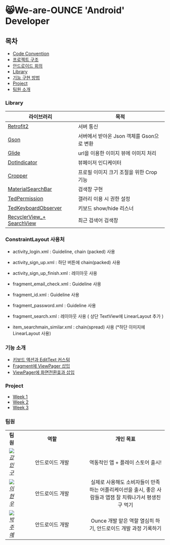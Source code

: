 # 😸We-are-OUNCE 'Android' Developer

## 목차

- [Code Convention](https://github.com/We-are-Ounce/OUNCE_Android/wiki/Code-Convention)
- [프로젝트 구조](https://github.com/We-are-Ounce/OUNCE_Android/wiki/%ED%94%84%EB%A1%9C%EC%A0%9D%ED%8A%B8-%EA%B5%AC%EC%A1%B0)
- [안드로이드 회의](https://github.com/We-are-Ounce/OUNCE_Android/wiki/%EC%95%88%EB%93%9C%EB%A1%9C%EC%9D%B4%EB%93%9C-%ED%9A%8C%EC%9D%98)
- [Library](#library)
- [기능 구현 방법](#기능-소개)
- [Project](#project)
- [팀원 소개](#팀원)

### Library

| 라이브러리                                                                                                                         | 목적                                      |
| ---------------------------------------------------------------------------------------------------------------------------------- | ----------------------------------------- |
| [Retrofit2](https://github.com/square/retrofit)                                                                                    | 서버 통신                                 |
| [Gson](https://github.com/google/gson)                                                                                             | 서버에서 받아온 Json 객체를 Gson으로 변환 |
| [Glide](https://github.com/bumptech/glide)                                                                                         | url을 이용한 이미지 뷰에 이미지 처리      |
| [DotIndicator](https://github.com/tommybuonomo/dotsindicator?utm_source=android-arsenal.com&utm_medium=referral&utm_campaign=7127) | 뷰페이저 인디케이터                       |
| [Cropper](https://github.com/ArthurHub/Android-Image-Cropper)                                                                      | 프로필 이미지 크기 조절을 위한 Crop 기능  |
| [MaterialSearchBar](https://github.com/mancj/MaterialSearchBar)                                                                    | 검색창 구현                               |
| [TedPermission](https://github.com/ParkSangGwon/TedPermission)                                                                     | 갤러리 이용 시 권한 설정                  |
| [TedKeyboardObserver](https://github.com/ParkSangGwon/TedKeyboardObserver)                                                         | 키보드 show/hide 리스너                   |
| [RecyclerView\_+ SearchView](https://github.com/l2hyunwoo/OunceCustomSearchBar)                                                    | 최근 검색어 검색창                        |

### ConstraintLayout 사용처

- activity_login.xml : Guideline, chain (packed) 사용

- activity_sign_up.xml : 하단 버튼에 chain(packed) 사용

- activity_sign_up_finish.xml : 레이아웃 사용

- fragment_email_check.xml : Guideline 사용

- fragment_id.xml : Guideline 사용

- fragment_password.xml : Guideline 사용

- fragment_search.xml : 레이아웃 사용 ( 상단 TextView에 LinearLayout 추가 )

- item_searchmain_similar.xml : chain(spread) 사용 (\*하단 이미지에 LinearLayout 사용)

### 기능 소개

- [키보드 액션과 EditText 커스텀](https://github.com/We-are-Ounce/OUNCE_Android/blob/master/document/keyboard.md)
- [Fragment에 ViewPager 삽입](https://github.com/We-are-Ounce/OUNCE_Android/blob/master/document/ViewPagerInFragment.md)
- [ViewPager에 화면전환효과 삽입](https://github.com/We-are-Ounce/OUNCE_Android/blob/master/document/PageTransformer.md)

### Project

- [Week 1](https://github.com/We-are-Ounce/OUNCE_Android/projects/1)
- [Week 2](https://github.com/We-are-Ounce/OUNCE_Android/projects/2)
- [Week 3](https://github.com/We-are-Ounce/OUNCE_Android/projects/3)

### 팀원

<table>
    <tr align="center">
        <td><B>팀원<B></td>
        <td width="200"><B>역할<B></td>
        <td><B>개인 목표<B></td>
    </tr>
    <tr align="center">
        <td>
            <img src="https://github.com/kangmin1012.png?size=100">
            <br>
            <a href="https://github.com/kangmin1012"><I>강민구</I></a>
        </td>
        <td width="100">안드로이드 개발</a></td>
        <td>역동적인 앱 + 플레이 스토어 출시!</td>
    </tr>
    <tr align="center">
        <td>
            <img src="https://github.com/l2hyunwoo.png?size=100">
            <br>
            <a href="https://github.com/l2hyunwoo"><I>이현우</I></a>
        </td>
        <td width="100">안드로이드 개발</a></td>
        <td>실제로 사용해도 소비자들이 만족하는 어플리케이션을 출시, 좋은 사람들과 앱잼 잘 치뤄나가서 평생친구 먹기</td>
    </tr>
    <tr align="center">
        <td>
            <img src="https://github.com/jooyae.png?size=100">
            <br>
            <a href="https://github.com/jooyae"><I>박주예</I></a>
        </td>
        <td width="100">안드로이드 개발</a></td>
        <td>Ounce 개발 맡은 역할 열심히 하기, 안드로이드 개발 과정 기록하기   </td>
    </tr>
</table>
